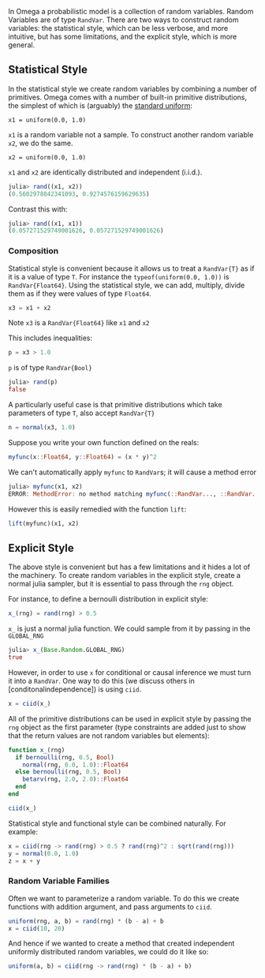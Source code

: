 In Omega a probabilistic model is a collection of random variables.
Random Variables are of type `RandVar`.
There are two ways to construct random variables: the statistical style, which can be less verbose, and more intuitive, but has some limitations, and the explicit style, which is more general.

## Statistical Style
In the statistical style we create random variables by combining a number of primitives.
Omega comes with a number of built-in primitive distributions, the simplest of which is (arguably) the [standard uniform](https://en.wikipedia.org/wiki/Uniform_distribution_(continuous)#Standard_uniform):

```
x1 = uniform(0.0, 1.0)
```

`x1` is a random variable not a sample.
To construct another random variable `x2`, we do the same. 

```
x2 = uniform(0.0, 1.0)
```

`x1` and `x2` are identically distributed and independent (i.i.d.).

```julia
julia> rand((x1, x2))
(0.5602978842341093, 0.9274576159629635)
```

Contrast this with:

```julia
julia> rand((x1, x1))
(0.057271529749001626, 0.057271529749001626)
```

### Composition
Statistical style is convenient because it allows us to treat a `RandVar{T}` as if it is a value of type `T`.  For instance the `typeof(uniform(0.0, 1.0))` is `RandVar{Float64}`.  Using the statistical style, we can add, multiply, divide them as if they were values of type `Float64`.

```julia
x3 = x1 + x2
```

Note `x3` is a `RandVar{Float64}` like `x1` and `x2`

This includes inequalities:

```julia
p = x3 > 1.0
```

`p` is of type `RandVar{Bool}`

```julia
julia> rand(p)
false
```


A particularly useful case is that primitive distributions which take parameters of type `T`, also accept `RandVar{T}`

```julia
n = normal(x3, 1.0)
```

Suppose you write your own function defined on the reals:

```julia
myfunc(x::Float64, y::Float64) = (x * y)^2
```

We can't automatically apply `myfunc` to `RandVar`s; it will cause a method error

```julia
julia> myfunc(x1, x2)
ERROR: MethodError: no method matching myfunc(::RandVar..., ::RandVar...)
```

However this is easily remedied with the function `lift`:

```julia
lift(myfunc)(x1, x2)
```

## Explicit Style

The above style is convenient but has a few limitations and it hides a lot of the machinery.
To create random variables in the explicit style, create a normal julia sampler, but it is essential to pass through the `rng` object.

For instance, to define a bernoulli distribution in explicit style:

```julia
x_(rng) = rand(rng) > 0.5
```

`x_` is just a normal julia function.  We could sample from it by passing in the `GLOBAL_RNG`

```julia
julia> x_(Base.Random.GLOBAL_RNG)
true
```

However, in order to use `x` for conditional or causal inference we must turn it into a `RandVar`.
One way to do this (we discuss others in [conditonalindependence]) is using `ciid`.

```julia
x = ciid(x_)
```

All of the primitive distributions can be used in explicit style by passing the `rng` object as the first parameter (type constraints are added just to show that the return values are not random variables but elements): 

```julia
function x_(rng)
  if bernoulli(rng, 0.5, Bool)
    normal(rng, 0.0, 1.0)::Float64
  else bernoulli(rng, 0.5, Bool)
    betarv(rng, 2.0, 2.0)::Float64
  end
end

ciid(x_)
```

Statistical style and functional style can be combined naturally.
For example:

```julia
x = ciid(rng -> rand(rng) > 0.5 ? rand(rng)^2 : sqrt(rand(rng)))
y = normal(0.0, 1.0)
z = x + y
```

### Random Variable Families 

Often we want to parameterize a random variable.  To do this we create functions with addition argument,
and pass arguments to `ciid`.

```julia
uniform(rng, a, b) = rand(rng) * (b - a) + b  
x = ciid(10, 20)
```

And hence if we wanted to create a method that created independent uniformly distributed random variables, we could do it like so:

```julia
uniform(a, b) = ciid(rng -> rand(rng) * (b - a) + b)
```